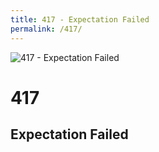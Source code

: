 ```yaml
---
title: 417 - Expectation Failed
permalink: /417/
---
```

<div>
    <img src="http://i.imgur.com/T8R2iqU.jpg" alt="417 - Expectation Failed" />
    <h1>417</h1>
    <h2>Expectation Failed</h2>
</div>
